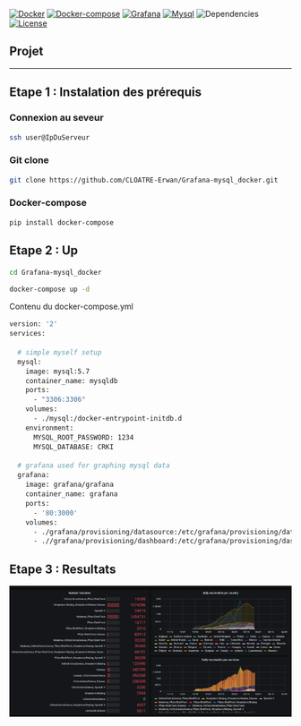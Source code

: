 [![Docker](https://img.shields.io/badge/docker-v20.10.2+-yellow.svg)](https://www.docker.com)
[![Docker-compose](https://img.shields.io/badge/docker_compose-v1.28.4+-yellow.svg)](https://docs.docker.com/compose/)
[![Grafana](https://img.shields.io/badge/grafana-Lataest-orange.svg)](https://grafana.com)
[![Mysql](https://img.shields.io/badge/mysql-v5.7-orange.svg)](https://www.mysql.com)
![Dependencies](https://img.shields.io/badge/dependencies-up%20to%20date-brightgreen.svg)
[![License](https://img.shields.io/badge/license-MIT-blue.svg)](https://opensource.org/licenses/MIT)


## Projet
---
## Etape 1 : Instalation des prérequis
### Connexion au seveur
```bash
ssh user@IpDuServeur
```


### Git clone
```bash
git clone https://github.com/CLOATRE-Erwan/Grafana-mysql_docker.git
```


### Docker-compose
```bash
pip install docker-compose
```

## Etape 2 : Up
```bash
cd Grafana-mysql_docker
```
```bash
docker-compose up -d
```
Contenu du docker-compose.yml
```bash
version: '2'
services:

  # simple myself setup
  mysql:
    image: mysql:5.7
    container_name: mysqldb
    ports:
      - "3306:3306"
    volumes:
      - ./mysql:/docker-entrypoint-initdb.d
    environment:
      MYSQL_ROOT_PASSWORD: 1234
      MYSQL_DATABASE: CRKI

  # grafana used for graphing mysql data
  grafana:
    image: grafana/grafana
    container_name: grafana
    ports:
      - '80:3000'
    volumes:
      - ./grafana/provisioning/datasource:/etc/grafana/provisioning/datasources
      - .//grafana/provisioning/dashboard:/etc/grafana/provisioning/dashboards
 ```

## Etape 3 : Resultats


![Drag Racing](img/graph.png)
